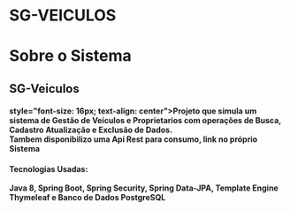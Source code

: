 # SG-VEICULOS
<h1>
            Sobre o Sistema
</h1>
<h2>SG-Veiculos</h2>
<h4>style="font-size: 16px; text-align: center">Projeto que simula um sistema de Gestão de Veículos e
Proprietarios com operações de Busca, Cadastro Atualização e Exclusão de Dados.<br> 
Tambem disponibilizo uma Api Rest para consumo, link no próprio Sistema</h4>
			
<h4>Tecnologias Usadas:<br></br> <b>Java 8</b>, <b>Spring Boot, Spring Security,
Spring Data-JPA, Template Engine Thymeleaf e Banco de Dados
PostgreSQL</h4>
